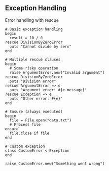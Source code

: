 <!-- METADATA
{
  "title": "Crystal Exception Handling",
  "tags": [
    "crystal",
    "exceptions",
    "error-handling"
  ],
  "language": "crystal"
}
-->

## Exception Handling
Error handling with rescue
```crystal
# Basic exception handling
begin
  result = 10 / 0
rescue DivisionByZeroError
  puts "Cannot divide by zero"
end

# Multiple rescue clauses
begin
  # Some risky operation
  raise ArgumentError.new("Invalid argument")
rescue DivisionByZeroError
  puts "Division error"
rescue ArgumentError => e
  puts "Argument error: #{e.message}"
rescue Exception => e
  puts "Other error: #{e}"
end

# Ensure (always executed)
begin
  file = File.open("data.txt")
  # Process file
ensure
  file.close if file
end

# Custom exception
class CustomError < Exception
end

raise CustomError.new("Something went wrong")
```
